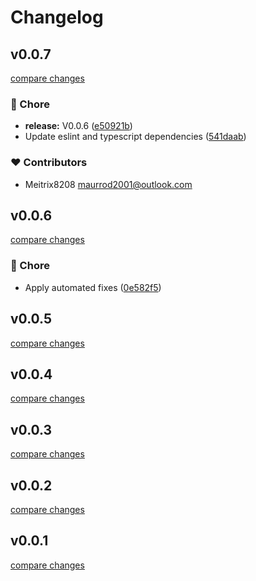 # Changelog

## v0.0.7

[compare changes](https://github.com/meitrix8208/unjs-rekit/compare/v0.0.6...v0.0.7)

### 🏡 Chore

- **release:** V0.0.6 ([e50921b](https://github.com/meitrix8208/unjs-rekit/commit/e50921b))
- Update eslint and typescript dependencies ([541daab](https://github.com/meitrix8208/unjs-rekit/commit/541daab))

### ❤️ Contributors

- Meitrix8208 <maurrod2001@outlook.com>

## v0.0.6

[compare changes](https://github.com/meitrix8208/unjs-rekit/compare/v0.0.6...v0.0.6)

### 🏡 Chore

- Apply automated fixes ([0e582f5](https://github.com/meitrix8208/unjs-rekit/commit/0e582f5))

## v0.0.5

[compare changes](https://github.com/meitrix8208/unjs-rekit/compare/v0.0.4...v0.0.5)

## v0.0.4

[compare changes](https://github.com/meitrix8208/unjs-rekit/compare/v0.0.3...v0.0.4)

## v0.0.3

[compare changes](https://github.com/meitrix8208/unjs-rekit/compare/v0.0.2...v0.0.3)

## v0.0.2

[compare changes](https://github.com/meitrix8208/unjs-rekit/compare/v0.0.1...v0.0.2)

## v0.0.1

[compare changes](https://github.com/meitrix8208/unjs-rekit/compare/v0.0.0...v0.0.1)
